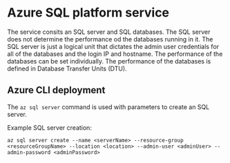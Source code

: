# Azure SQL platform service

The service consits an SQL server and SQL databases. The SQL server does not determine the performance od the databases running in it. The SQL server is just a logical unit that dictates the admin user credentials for all of the databases and the login IP and hostname. The performance of the databases can be set individually. The performance of the databases is defined in Database Transfer Units (DTU).

## Azure CLI deployment

The `az sql server` command is used with parameters to create an SQL server.

Example SQL server creation:
```
az sql server create --name <serverName> --resource-group <resourceGroupName> --location <location> --admin-user <adminUser> --admin-password <adminPassword>
```